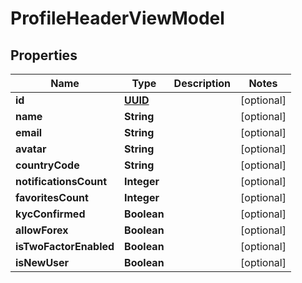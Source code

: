 # ProfileHeaderViewModel

## Properties
Name | Type | Description | Notes
------------ | ------------- | ------------- | -------------
**id** | [**UUID**](UUID.md) |  |  [optional]
**name** | **String** |  |  [optional]
**email** | **String** |  |  [optional]
**avatar** | **String** |  |  [optional]
**countryCode** | **String** |  |  [optional]
**notificationsCount** | **Integer** |  |  [optional]
**favoritesCount** | **Integer** |  |  [optional]
**kycConfirmed** | **Boolean** |  |  [optional]
**allowForex** | **Boolean** |  |  [optional]
**isTwoFactorEnabled** | **Boolean** |  |  [optional]
**isNewUser** | **Boolean** |  |  [optional]
